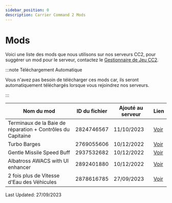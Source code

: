 ```yaml
---
sidebar_position: 0
description: Carrier Command 2 Mods
---
```


# Mods
Voici une liste des mods que nous utilisons sur nos serveurs CC2, pour suggérer un mod pour le serveur, contactez le <a href="https://trickys.gg/staffteam">Gestionnaire de Jeu CC2</a>.

:::note Téléchargement Automatique

Vous n'avez pas besoin de télécharger ces mods car, ils seront automatiquement téléchargés lorsque vous rejoindrez nos serveurs.

:::

| Nom du mod                                                  | ID du fichier | Ajouté au serveur | Lien                                                                      |
| ----------------------------------------------------------- | ------------- | ----------------- | ------------------------------------------------------------------------- |
| Terminaux de la Baie de réparation + Contrôles du Capitaine | 2824746567    | 11/10/2023        | [Voir](https://steamcommunity.com/sharedfiles/filedetails/?id=2827559599) |
| Turbo Barges                                                | 2769055606    | 10/12/2022        | [Voir](https://steamcommunity.com/sharedfiles/filedetails/?id=2769055606) |
| Gentle Missile Speed Buff                                   | 2937532682    | 10/12/2022        | [Voir](https://steamcommunity.com/sharedfiles/filedetails/?id=2937532682) |
| Albatross AWACS with UI enhancer                            | 2892401880    | 10/12/2022        | [Voir](https://steamcommunity.com/sharedfiles/filedetails/?id=2892401880) |
| 2 fois plus de Vitesse d'Eau des Véhicules                  | 2878616785    | 27/09/2023        | [Voir](https://steamcommunity.com/sharedfiles/filedetails/?id=2824714936) |

Last Updated: 27/09/2023